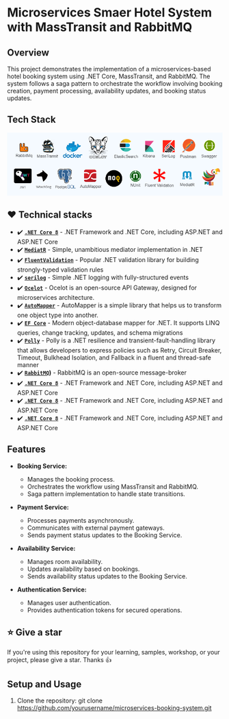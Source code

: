 # Microservices Smaer Hotel System with MassTransit and RabbitMQ

## Overview

This project demonstrates the implementation of a microservices-based hotel booking system using .NET Core, MassTransit, and RabbitMQ. The system follows a saga pattern to orchestrate the workflow involving booking creation, payment processing, availability updates, and booking status updates.

## Tech Stack
![techStack](Doc/techStack.png)  


## :hearts: Technical stacks


- ✔️ **[`.NET Core 8`](https://dotnet.microsoft.com/download)** - .NET Framework and .NET Core, including ASP.NET and ASP.NET Core
- ✔️ **[`MediatR`](https://github.com/jbogard/MediatR)** - Simple, unambitious mediator implementation in .NET
- ✔️ **[`FluentValidation`](https://github.com/FluentValidation/FluentValidation)** - Popular .NET validation library for building strongly-typed validation rules
- ✔️ **[`serilog`](https://github.com/serilog/serilog)** - Simple .NET logging with fully-structured events
- ✔️ **[`Ocelot`](https://github.com/ThreeMammals/Ocelot)** - Ocelot is an open-source API Gateway, designed for microservices architecture.
- ✔️ **[`AutoMapper`](https://automapper.org/)** - AutoMapper is a simple library that helps us to transform one object type into another.
- ✔️ **[`EF Core`](https://github.com/dotnet/efcore)** - Modern object-database mapper for .NET. It supports LINQ queries, change tracking, updates, and schema migrations
- ✔️ **[`Polly`](https://github.com/App-vNext/Polly)** - Polly is a .NET resilience and transient-fault-handling library that allows developers to express policies such as Retry, Circuit Breaker, Timeout, Bulkhead Isolation, and Fallback in a fluent and thread-safe manner
- ✔️ **[`RabbitMQ`](https://automapper.org))** - RabbitMQ is an open-source message-broker
- ✔️ **[`.NET Core 8`](https://dotnet.microsoft.com/download)** - .NET Framework and .NET Core, including ASP.NET and ASP.NET Core
- ✔️ **[`.NET Core 8`](https://dotnet.microsoft.com/download)** - .NET Framework and .NET Core, including ASP.NET and ASP.NET Core
- ✔️ **[`.NET Core 8`](https://dotnet.microsoft.com/download)** - .NET Framework and .NET Core, including ASP.NET and ASP.NET Core
  

## Features

- **Booking Service:**
  - Manages the booking process.
  - Orchestrates the workflow using MassTransit and RabbitMQ.
  - Saga pattern implementation to handle state transitions.

- **Payment Service:**
  - Processes payments asynchronously.
  - Communicates with external payment gateways.
  - Sends payment status updates to the Booking Service.

- **Availability Service:**
  - Manages room availability.
  - Updates availability based on bookings.
  - Sends availability status updates to the Booking Service.

- **Authentication Service:**
  - Manages user authentication.
  - Provides authentication tokens for secured operations.
    
## ⭐ Give a star
If you're using this repository for your learning, samples, workshop, or your project, please give a star. Thanks :+1:

## Setup and Usage

1. Clone the repository:
   git clone https://github.com/yourusername/microservices-booking-system.git
